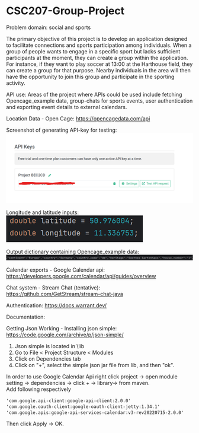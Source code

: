 # CSC207-Group-Project

Problem domain: social and sports 

The primary objective of this project is to develop an application designed to facilitate connections
and sports participation among individuals. When a group of people wants to engage in a specific sport but
lacks sufficient participants at the moment, they can create a group within the application. 
For instance, if they want to play soccer at 13:00 at the Harthouse field, they can create a group
for that purpose. Nearby individuals in the area will then have the opportunity to join this group
and participate in the sporting activity.

API use:
Areas of the project where APIs could be used include fetching Opencage_example data, group-chats for sports events, 
user authentication and exporting event details to external calendars.

Location Data - Open Cage:
https://opencagedata.com/api

Screenshot of generating API-key for testing:  
![Alt text](images/openCage.png?raw=true)

Longitude and latitude inputs:  
![Alt text](images/longlat.png?raw=true)

Output dictionary containing Opencage_example data:  
![Alt text](images/goethes.png?raw=true)

Calendar exports - Google Calendar api:
https://developers.google.com/calendar/api/guides/overview

Chat system - Stream Chat (tentative):
https://github.com/GetStream/stream-chat-java

Authentication:
https://docs.warrant.dev/

Documentation:

Getting Json Working - Installing json simple:
https://code.google.com/archive/p/json-simple/
1) Json simple is located in \lib
2) Go to File < Project Structure < Modules
3) Click on Dependencies tab
4) Click on "+", select the simple json jar file from lib, and then "ok".




In order to use Google Calendar Api
right click project -> open module setting -> dependencies -> click + -> library-> from maven.  
Add following respectively

    'com.google.api-client:google-api-client:2.0.0'
    'com.google.oauth-client:google-oauth-client-jetty:1.34.1'
    'com.google.apis:google-api-services-calendar:v3-rev20220715-2.0.0'

Then click Apply -> OK.




